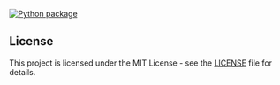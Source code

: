 [![Python package](https://github.com/umeshsharma-cmu/openalex-works/actions/workflows/main.yml/badge.svg)](https://github.com/umeshsharma-cmu/openalex-works/actions/workflows/main.yml)
## License

This project is licensed under the MIT License - see the [LICENSE](LICENSE) file for details.